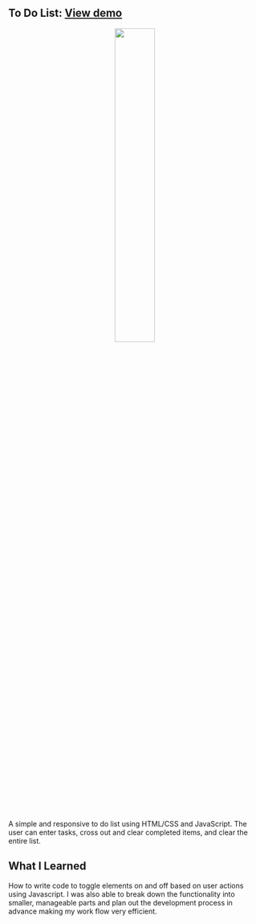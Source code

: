 ## To Do List: <a href="https://todo-waterplants.netlify.app/">View demo</a>

<p align="center">
<img src="https://s11.gifyu.com/images/todo-demo.gif" width="40%">

A simple and responsive to do list using HTML/CSS and JavaScript. The user can enter tasks, cross out and clear completed items, and clear the entire list.


## What I Learned
How to write code to toggle elements on and off based on user actions using Javascript. I was also able to break down the functionality into smaller, manageable parts and plan out the development process in advance making my work flow very efficient.
